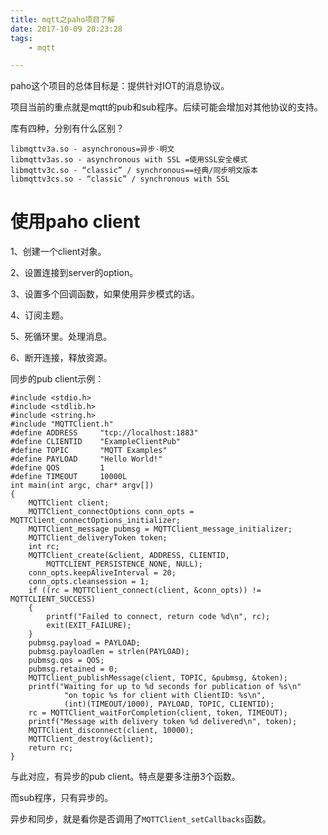 ```yaml
---
title: mqtt之paho项目了解
date: 2017-10-09 20:23:28
tags:
	- mqtt

---
```




paho这个项目的总体目标是：提供针对IOT的消息协议。

项目当前的重点就是mqtt的pub和sub程序。后续可能会增加对其他协议的支持。



库有四种，分别有什么区别？

```
libmqttv3a.so - asynchronous=异步-明文
libmqttv3as.so - asynchronous with SSL =使用SSL安全模式
libmqttv3c.so - “classic” / synchronous==经典/同步明文版本
libmqttv3cs.so - “classic” / synchronous with SSL
```



# 使用paho client

1、创建一个client对象。

2、设置连接到server的option。

3、设置多个回调函数，如果使用异步模式的话。

4、订阅主题。

5、死循环里。处理消息。

6、断开连接，释放资源。



同步的pub client示例：

```
#include <stdio.h>
#include <stdlib.h>
#include <string.h>
#include "MQTTClient.h"
#define ADDRESS     "tcp://localhost:1883"
#define CLIENTID    "ExampleClientPub"
#define TOPIC       "MQTT Examples"
#define PAYLOAD     "Hello World!"
#define QOS         1
#define TIMEOUT     10000L
int main(int argc, char* argv[])
{
    MQTTClient client;
    MQTTClient_connectOptions conn_opts = MQTTClient_connectOptions_initializer;
    MQTTClient_message pubmsg = MQTTClient_message_initializer;
    MQTTClient_deliveryToken token;
    int rc;
    MQTTClient_create(&client, ADDRESS, CLIENTID,
        MQTTCLIENT_PERSISTENCE_NONE, NULL);
    conn_opts.keepAliveInterval = 20;
    conn_opts.cleansession = 1;
    if ((rc = MQTTClient_connect(client, &conn_opts)) != MQTTCLIENT_SUCCESS)
    {
        printf("Failed to connect, return code %d\n", rc);
        exit(EXIT_FAILURE);
    }
    pubmsg.payload = PAYLOAD;
    pubmsg.payloadlen = strlen(PAYLOAD);
    pubmsg.qos = QOS;
    pubmsg.retained = 0;
    MQTTClient_publishMessage(client, TOPIC, &pubmsg, &token);
    printf("Waiting for up to %d seconds for publication of %s\n"
            "on topic %s for client with ClientID: %s\n",
            (int)(TIMEOUT/1000), PAYLOAD, TOPIC, CLIENTID);
    rc = MQTTClient_waitForCompletion(client, token, TIMEOUT);
    printf("Message with delivery token %d delivered\n", token);
    MQTTClient_disconnect(client, 10000);
    MQTTClient_destroy(&client);
    return rc;
}
```

与此对应，有异步的pub client。特点是要多注册3个函数。

而sub程序，只有异步的。

异步和同步，就是看你是否调用了`MQTTClient_setCallbacks`函数。



